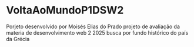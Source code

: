 # VoltaAoMundoP1DSW2
Porjeto desenvolvido por Moisés Elias do Prado
projeto de avaliação da materia de desenvolvimento web 2 2025
busca por fundo histórico do país da Grécia
